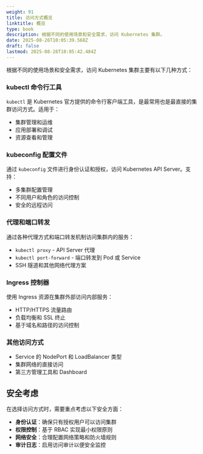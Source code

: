 ```yaml
---
weight: 91
title: 访问方式概览
linktitle: 概览
type: book
description: 根据不同的使用场景和安全需求，访问 Kubernetes 集群。
date: 2025-08-26T10:05:39.568Z
draft: false
lastmod: 2025-08-26T10:05:42.484Z
---
```


根据不同的使用场景和安全需求，访问 Kubernetes 集群主要有以下几种方式：

### kubectl 命令行工具

`kubectl` 是 Kubernetes 官方提供的命令行客户端工具，是最常用也是最直接的集群访问方式。适用于：

- 集群管理和运维
- 应用部署和调试
- 资源查看和管理

### kubeconfig 配置文件

通过 `kubeconfig` 文件进行身份认证和授权，访问 Kubernetes API Server。支持：

- 多集群配置管理
- 不同用户和角色的访问控制
- 安全的远程访问

### 代理和端口转发

通过各种代理方式和端口转发机制访问集群内的服务：

- `kubectl proxy` - API Server 代理
- `kubectl port-forward` - 端口转发到 Pod 或 Service
- SSH 隧道和其他网络代理方案

### Ingress 控制器

使用 Ingress 资源在集群外部访问内部服务：

- HTTP/HTTPS 流量路由
- 负载均衡和 SSL 终止
- 基于域名和路径的访问控制

### 其他访问方式

- Service 的 NodePort 和 LoadBalancer 类型
- 集群网络的直接访问
- 第三方管理工具和 Dashboard

## 安全考虑

在选择访问方式时，需要重点考虑以下安全方面：

- **身份认证**：确保只有授权用户可以访问集群
- **权限控制**：基于 RBAC 实现最小权限原则
- **网络安全**：合理配置网络策略和防火墙规则
- **审计日志**：启用访问审计以便安全监控

